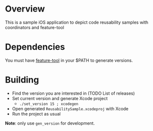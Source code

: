 # Overview

This is a sample iOS application to depict code reusability samples with coordinators and feature-tool

# Dependencies

You must have [feature-tool][feature-tool] in your $PATH to generate versions.

# Building

* Find the version you are interested in (TODO List of releases)
* Set current version and generate Xcode project
    * `./set_version 15 ; xcodegen`
* Open generated `ReusabilitySample.xcodeproj` with Xcode
* Run the project as usual

**Note**: only use `gen_version` for development.

[feature-tool]: https://bitbucket.org/ogstudio/feature-tool

